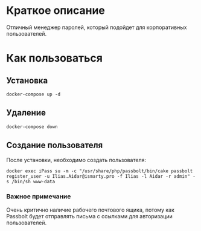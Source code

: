 # Краткое описание
Отличный менеджер паролей, который подойдет для корпоративных пользователей.


# Как пользоваться

## Установка
```
docker-compose up -d
```

## Удаление
```
docker-compose down
```

## Создание пользователя
После установки, необходимо создать пользователя:
```
docker exec iPass su -m -c "/usr/share/php/passbolt/bin/cake passbolt register_user -u Ilias.Aidar@ismarty.pro -f Ilias -l Aidar -r admin" -s /bin/sh www-data
```

### Важное примечание
Очень критично наличие рабочего почтового ящика, потому как Passbolt будет отправлять письма с ссылками для авторизации пользователей.